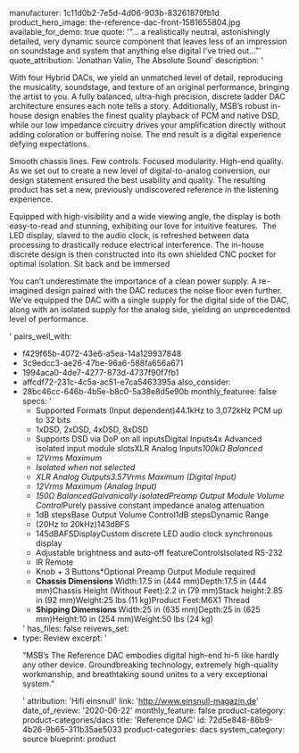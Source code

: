 manufacturer: 1c11d0b2-7e5d-4d06-903b-83261879fb1d
product_hero_image: the-reference-dac-front-1581655804.jpg
available_for_demo: true
quote: '"... a realistically neutral, astonishingly detailed, very dynamic source component that leaves less of an impression on soundstage and system that anything else digital I’ve tried out..."'
quote_attribution: 'Jonathan Valin, The Absolute Sound'
description: '<p>With four Hybrid DACs, we yield an unmatched level of detail, reproducing the musicality, soundstage, and texture of an original performance, bringing the artist to you. A fully balanced, ultra-high precision, discrete ladder DAC architecture ensures each note tells a story. Additionally, MSB’s robust in-house design enables the finest quality playback of PCM and native DSD, while our low impedance circuitry drives your amplification directly without adding coloration or buffering noise. The end result is a digital experience defying expectations.</p><p>Smooth chassis lines. Few controls. Focused modularity. High-end quality. As we set out to create a new level of digital-to-analog conversion, our design statement ensured the best usability and quality. The resulting product has set a new, previously undiscovered reference in the listening experience.</p><p>Equipped with high-visibility and a wide viewing angle, the display is both easy-to-read and stunning, exhibiting our love for intuitive features. &nbsp;The LED display, slaved to the audio clock, is refreshed between data processing to drastically reduce electrical interference. The in-house discrete design is then constructed into its own shielded CNC pocket for optimal isolation. Sit back and be immersed</p><p>You can’t underestimate the importance of a clean power supply. A re-imagined design paired with the DAC reduces the noise floor even further. We’ve equipped the DAC with a single supply for the digital side of the DAC, along with an isolated supply for the analog side, yielding an unprecedented level of performance.</p>'
pairs_well_with:
  - f429f65b-4072-43e6-a5ea-14a129937848
  - 3c9edcc3-ae26-47be-96a6-588fa656a671
  - 1994aca0-4de7-4277-873d-4737f90f7fb1
  - affcdf72-231c-4c5a-ac51-e7ca5463395a
also_consider:
  - 28bc46cc-646b-4b5e-b8c0-5a38e8d5e90b
monthly_featuree: false
specs: '<ul><li>Supported Formats (Input dependent)44.1kHz to 3,072kHz PCM up to 32 bits<br></li><li>1xDSD, 2xDSD, 4xDSD, 8xDSD<br></li><li>Supports DSD via DoP on all inputsDigital Inputs4x Advanced isolated input module slotsXLR Analog Inputs*100kΩ Balanced<br></li><li>12Vrms Maximum<br></li><li>Isolated when not selected<br></li><li>XLR Analog Outputs3.57Vrms Maximum (Digital Input)<br></li><li>12Vrms Maximum (Analog Input)<br></li><li>150Ω BalancedGalvanically isolatedPreamp Output Module Volume Control*Purely passive constant impedance analog attenuation<br></li><li>1dB stepsBase Output Volume Control1dB stepsDynamic Range<br></li><li>(20Hz to 20kHz)143dBFS<br></li><li>145dBAFSDisplayCustom discrete LED audio clock synchronous display<br></li><li>Adjustable brightness and auto-off featureControlsIsolated RS-232<br></li><li>IR Remote<br></li><li>Knob + 3 Buttons*Optional Preamp Output Module required<br></li><li><b>Chassis Dimensions&nbsp;</b>Width:17.5 in (444 mm)Depth:17.5 in (444 mm)Chassis Height (Without Feet):2.2 in (79 mm)Stack height:2.85 in (92 mm)Weight:25 lbs (11 kg)Product Feet:M6X1 Thread<br></li><li><b>Shipping Dimensions&nbsp;</b>Width:25 in (635 mm)Depth:25 in (625 mm)Height:10 in (254 mm)Weight:50 lbs (24 kg)<br></li></ul>'
has_files: false
reivews_set:
  -
    type: Review
    excerpt: '<p>“MSB’s The Reference DAC embodies digital high-end hi-fi like hardly any other device. Groundbreaking technology, extremely high-quality workmanship, and breathtaking sound unites to a very exceptional system.”</p>'
    attribution: 'Hifi einsnull'
    link: 'http://www.einsnull-magazin.de'
    date_of_review: '2020-06-22'
monthly_feature: false
product-category: product-categories/dacs
title: 'Reference DAC'
id: 72d5e848-86b9-4b26-9b65-311b35ae5033
product-categories: dacs
system_category: source
blueprint: product
